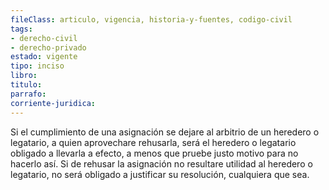 ```yaml
---
fileClass: articulo, vigencia, historia-y-fuentes, codigo-civil
tags:
- derecho-civil
- derecho-privado
estado: vigente
tipo: inciso
libro:
titulo:
parrafo:
corriente-juridica:
---
```

Si el cumplimiento de una asignación se dejare al arbitrio de un heredero o legatario, a quien aprovechare rehusarla, será el heredero o legatario obligado a llevarla a efecto, a menos que pruebe justo motivo para no hacerlo así. Si de rehusar la asignación no resultare utilidad al heredero o legatario, no será obligado a justificar su resolución, cualquiera que sea.